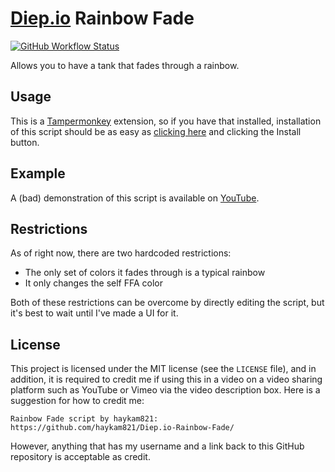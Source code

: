 # [Diep.io](http://diep.io/) Rainbow Fade

[![GitHub Workflow Status](https://img.shields.io/github/workflow/status/haykam821/Diep.io-Rainbow-Fade/Lint)](https://github.com/haykam821/Diep.io-Rainbow-Fade/actions/workflows/lint.yml)

Allows you to have a tank that fades through a rainbow.

## Usage

This is a [Tampermonkey](https://chrome.google.com/webstore/detail/tampermonkey/dhdgffkkebhmkfjojejmpbldmpobfkfo) extension, so if you have that installed, installation of this script should be as easy as [clicking here](https://github.com/haykam821/Diep.io-Rainbow-Fade/raw/master/index.user.js) and clicking the Install button.

## Example

A (bad) demonstration of this script is available on [YouTube](https://www.youtube.com/watch?v=JlUaluBR6sA).

## Restrictions

As of right now, there are two hardcoded restrictions:

* The only set of colors it fades through is a typical rainbow
* It only changes the self FFA color

Both of these restrictions can be overcome by directly editing the script, but it's best to wait until I've made a UI for it.

## License

This project is licensed under the MIT license (see the `LICENSE` file), and in addition, it is required to credit me if using this in a video on a video sharing platform such as YouTube or Vimeo via the video description box. Here is a suggestion for how to credit me:

    Rainbow Fade script by haykam821: https://github.com/haykam821/Diep.io-Rainbow-Fade/

However, anything that has my username and a link back to this GitHub repository is acceptable as credit.

